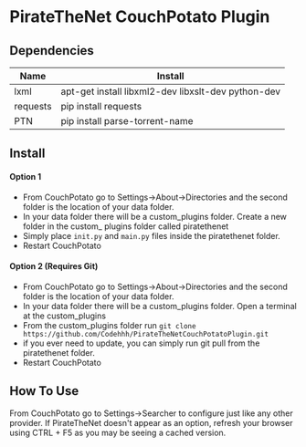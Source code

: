 # PirateTheNet CouchPotato Plugin

## Dependencies
| Name     | Install                                            |
| ---------|----------------------------------------------------|
| lxml     | apt-get install libxml2-dev libxslt-dev python-dev |
| requests | pip install requests                               |
| PTN      | pip install parse-torrent-name                     |

## Install
#### Option  1
 - From CouchPotato go to Settings->About->Directories and the second folder is the location of your data folder.
 - In your data folder there will be a custom_plugins folder. Create a new folder in the custom_ plugins folder called piratethenet
 - Simply place `init.py` and `main.py` files inside the piratethenet folder.
 - Restart CouchPotato

#### Option 2 (Requires Git)

   

 - From CouchPotato go to Settings->About->Directories and the second folder is the location of your data folder.
 - In your data folder there will be a custom_plugins folder. Open a terminal at the custom_plugins 
 - From the custom_plugins folder run `git clone https://github.com/Codehhh/PirateTheNetCouchPotatoPlugin.git` 
 - if you ever need to update, you can simply run git pull from the piratethenet folder.
 - Restart CouchPotato


## How To Use
From CouchPotato go to Settings->Searcher to configure just like any other provider. If PirateTheNet doesn't appear as an option, refresh your browser using CTRL + F5 as you may be seeing a cached version.



